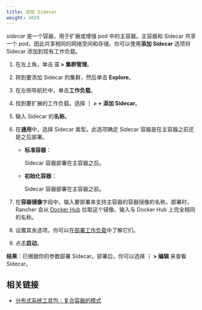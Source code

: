 ```yaml
---
title: 添加 Sidecar
weight: 3029
---
```

_sidecar_ 是一个容器，用于扩展或增强 pod 中的主容器。主容器和 Sidecar 共享一个 pod，因此共享相同的网络空间和存储。你可以使用**添加 Sidecar** 选项将 Sidecar 添加到现有工作负载。

1. 在左上角，单击 **☰ > 集群管理**。
1. 转到要添加 Sidecar 的集群，然后单击 **Explore**。
1. 在左侧导航栏中，单击**工作负载**。

1. 找到要扩展的工作负载。选择 **⋮ > + 添加 Sidecar**。

1. 输入 Sidecar 的**名称**。

1. 在**通用**中，选择 Sidecar 类型。此选项确定 Sidecar 容器是在主容器之前还是之后部署。

   - **标准容器**：

      Sidecar 容器部署在主容器之后。

   - **初始化容器**：

      Sidecar 容器部署在主容器之前。

1. 在**容器镜像**字段中，输入要部署来支持主容器的容器镜像的名称。部署时，Rancher 会从 [Docker Hub](https://hub.docker.com/explore/) 拉取这个镜像。输入与 Docker Hub 上完全相同的名称。

1. 设置其余选项。你可以在[部署工作负载](deploy-workloads.md)中了解它们。

1. 点击**启动**。

**结果**：已根据你的参数部署 Sidecar。部署后，你可以选择 **⋮ > 编辑** 来查看 Sidecar。

## 相关链接

- [分布式系统工具包：复合容器的模式](https://kubernetes.io/blog/2015/06/the-distributed-system-toolkit-patterns/)
